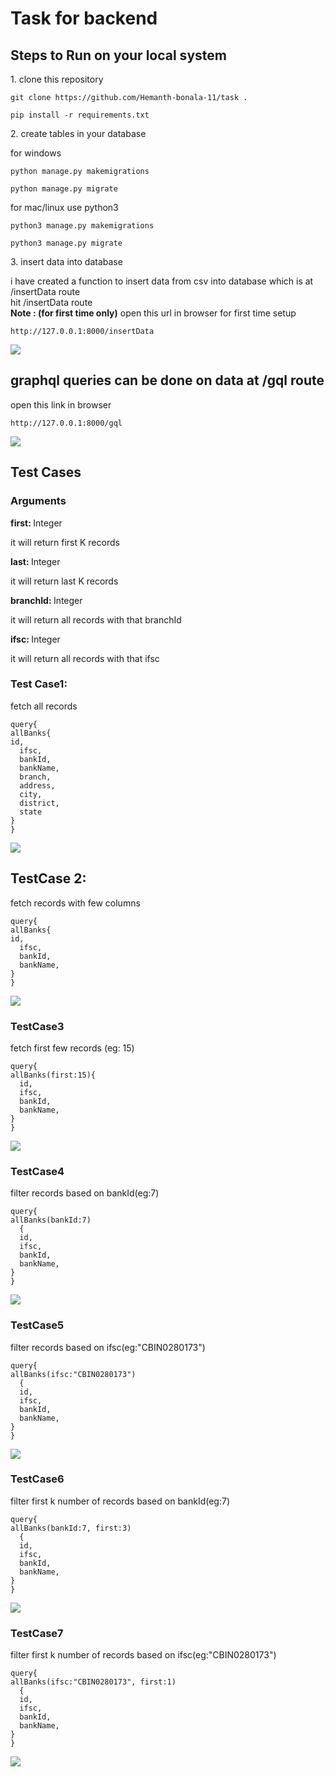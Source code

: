 <h1>Task for backend</h1>

<h2> Steps to Run on your local system </h2>

<p>1. clone this repository</p>

```properties
git clone https://github.com/Hemanth-bonala-11/task .
```  

```properties
pip install -r requirements.txt
```  



<p>2. create tables in your database</p>

<p> for windows </p>

```properties
python manage.py makemigrations
```  

```properties
python manage.py migrate
```  

<p> for mac/linux use python3  </p>

```properties
python3 manage.py makemigrations
```  

```properties
python3 manage.py migrate
```  

<p>3. insert data into database </p>

<div> i have created a function to insert data from csv into database which is at /insertData route</div>
<div> hit /insertData route </div>

<div><b> Note : (for first time only)</b> open this url in browser for first time setup</div>

```properties
http://127.0.0.1:8000/insertData
```  


<img src="assets/insert_data.png"/>


<h2>graphql queries can be done on data at  /gql route </h2>

<div> open this link in browser</div>

```properties
http://127.0.0.1:8000/gql
```  

<img src="assets/graphql_interface.png"/>


<h2> Test Cases </h2>

<h3>Arguments </h3>

<div><b>first: </b> Integer </div>
<p> it will return first K records </p>

<div><b>last: </b> Integer </div>
<p> it will return last K records </p>

<div><b>branchId: </b>Integer</div>
<p> it will return all records with that branchId </p>

<div><b>ifsc: </b>Integer</div>
<p> it will return all records with that ifsc </p>

<h3> Test Case1: </h3>
<p> fetch all records </p>


``` properties
query{
allBanks{
id,
  ifsc,
  bankId,
  bankName,
  branch,
  address,
  city,
  district,
  state
}
}
```
<img src="assets/allQuery.png">

<h2> TestCase 2: </h2>

<p> fetch  records with few columns </p>


``` properties
query{
allBanks{
id,
  ifsc,
  bankId,
  bankName,
}
}
```

<img src="assets/columQuery.png">

<h3> TestCase3 </h3>

<p> fetch first few records (eg: 15)  </p>

```properties
query{
allBanks(first:15){
  id,
  ifsc,
  bankId,
  bankName,
}
}

```

<img src="assets/firstquery.png">


<h3> TestCase4 </h3>

<p> filter records based on bankId(eg:7)  </p>

```properties
query{
allBanks(bankId:7)
  {
  id,
  ifsc,
  bankId,
  bankName,
}
}
```

<img src="assets/bank_id.png">


<h3> TestCase5 </h3>

<p> filter records based on ifsc(eg:"CBIN0280173") </p>

```properties
query{
allBanks(ifsc:"CBIN0280173")
  {
  id,
  ifsc,
  bankId,
  bankName,
}
}

```

<img src="assets/ifsc.png">


<h3> TestCase6 </h3>

<p> filter first k number of records based on bankId(eg:7) </p>

```properties
query{
allBanks(bankId:7, first:3)
  {
  id,
  ifsc,
  bankId,
  bankName,
}
}
```

<img src="assets/KbankId.png">


<h3> TestCase7 </h3>

<p> filter first k number of records based on ifsc(eg:"CBIN0280173") </p>


```properties
query{
allBanks(ifsc:"CBIN0280173", first:1)
  {
  id,
  ifsc,
  bankId,
  bankName,
}
}

```

<img src="assets/Kifsc.png">